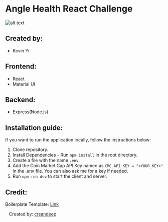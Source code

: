 # Angle Health React Challenge

![alt text](https://i.ibb.co/QM4TY7c/Screen-Shot-2021-01-24-at-5-04-25-PM.png)

## Created by:

- Kevin Yi

## Frontend:

- React
- Material UI

## Backend:

- Express(Node.js)

## Installation guide:

If you want to run the application locally, follow the instructions below:

1. Clone repository.
2. Install Dependencies - Run `npm install` in the root directory.
3. Create a file with the name `.env`.
4. Add the Coin Market Cap API Key named as `CMC_API_KEY = "<YOUR_KEY>"` in the .env file. You can also ask me for a key if needed.
5. Run `npm run dev` to start the client and server.

## Credit:

Boilerplate Template: [Link](https://github.com/crsandeep/simple-react-full-stack)

&nbsp;&nbsp;&nbsp;Created by: [crsandeep](https://github.com/crsandeep)
